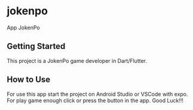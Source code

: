 # jokenpo

App JokenPo

## Getting Started

This project is a JokenPo game developer in Dart/Flutter.

## How to Use

For use this app start the project on Android Studio or VSCode with expo.
For play game enough click or press the button in the app.
Good Luck!!!
